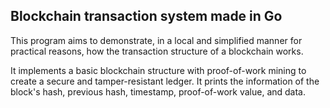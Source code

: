 ## Blockchain transaction system made in Go

This program aims to demonstrate, in a local and simplified manner for practical reasons, how the transaction structure of a blockchain works.

It implements a basic blockchain structure with proof-of-work mining to create a secure and tamper-resistant ledger. It prints the information of the block's hash, previous hash, timestamp, proof-of-work value, and data.